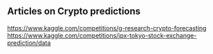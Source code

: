 ## Articles on Crypto predictions

https://www.kaggle.com/competitions/g-research-crypto-forecasting
https://www.kaggle.com/competitions/jpx-tokyo-stock-exchange-prediction/data

